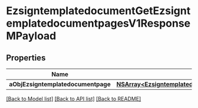 # EzsigntemplatedocumentGetEzsigntemplatedocumentpagesV1ResponseMPayload

## Properties
Name | Type | Description | Notes
------------ | ------------- | ------------- | -------------
**aObjEzsigntemplatedocumentpage** | [**NSArray&lt;EzsigntemplatedocumentpageResponseCompound&gt;***](EzsigntemplatedocumentpageResponse.md) |  | 

[[Back to Model list]](../README.md#documentation-for-models) [[Back to API list]](../README.md#documentation-for-api-endpoints) [[Back to README]](../README.md)


